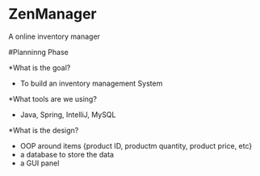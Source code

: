 # ZenManager
A online inventory manager

#Planninng Phase

*What is the goal?
- To build an inventory management System

*What tools are we using?
- Java, Spring, IntelliJ, MySQL

*What is the design?
- OOP around items {product ID, productm quantity, product price, etc}
- a database to store the data
- a GUI panel
